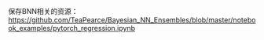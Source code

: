 
保存BNN相关的资源：
https://github.com/TeaPearce/Bayesian_NN_Ensembles/blob/master/notebook_examples/pytorch_regression.ipynb



